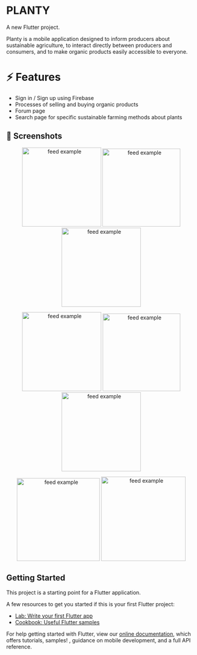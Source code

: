 # PLANTY

A new Flutter project.

Planty is a mobile application designed to inform producers about sustainable agriculture, to interact directly between producers and consumers, and to make organic products easily accessible to everyone.

# ⚡ Features
* Sign in / Sign up using Firebase 
* Processes of selling and buying organic products
* Forum page
* Search page for specific sustainable farming methods about plants

## 📸 Screenshots
<p align ="center">

<img src="https://user-images.githubusercontent.com/87859856/156936747-eb5dafef-9341-4540-9ad1-8deca4978efe.png" alt="feed example" width="210"> 
<img src="https://user-images.githubusercontent.com/87859856/156936778-db279408-1e11-4c19-9566-dc651034f6d4.png" alt="feed example" width="207">
<img src="https://user-images.githubusercontent.com/87859856/156936799-06635bbb-e6bb-4794-aebe-394c981ccad5.png" alt="feed example" width="210">
</p>
<p align ="center">
<img src="https://user-images.githubusercontent.com/87859856/156936817-17c6f6e3-7e58-481b-815b-8749e2f90d51.png" alt="feed example" width="210">
<img src="https://user-images.githubusercontent.com/87859856/156937309-807552ee-f211-422c-a548-108e2e86cd74.png" alt="feed example" width="206">
<img src="https://user-images.githubusercontent.com/87859856/156936989-de8fc87a-bd82-487c-9414-ee7b313fa9c6.png" alt="feed example" width="210">
</p>
<p align = "center">
 <img src="https://user-images.githubusercontent.com/87859856/156937010-6f0c2d29-2c8d-47a6-b929-f899145bd4a6.png" alt="feed example" width="220">
 <img src="https://user-images.githubusercontent.com/87859856/156937031-25efde64-fae0-49cb-a530-4d3f9829ca6c.png" alt="feed example" width="224">

## Getting Started

This project is a starting point for a Flutter application.

A few resources to get you started if this is your first Flutter project:

- [Lab: Write your first Flutter app](https://flutter.dev/docs/get-started/codelab)
- [Cookbook: Useful Flutter samples](https://flutter.dev/docs/cookbook)

For help getting started with Flutter, view our
[online documentation](https://flutter.dev/docs), which offers tutorials,
samples!
, guidance on mobile development, and a full API reference.
